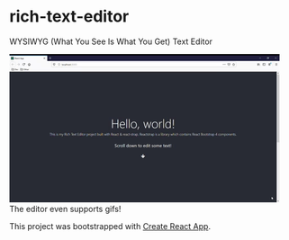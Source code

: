 # rich-text-editor
WYSIWYG (What You See Is What You Get) Text Editor

![](giphy.gif)
The editor even supports gifs!

This project was bootstrapped with [Create React App](https://github.com/facebook/create-react-app).

